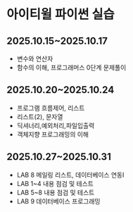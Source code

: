 # 아이티윌 파이썬 실습

## 2025.10.15~2025.10.17
- 변수와 연산자
- 함수의 이해, 프로그래머스 0단계 문제풀이

## 2025.10.20~2025.10.24
- 프로그램 흐름제어, 리스트
- 리스트(2), 문자열
- 딕셔너리,예외처리,파일입출력
- 객체지향 프로그래밍의 이해

## 2025.10.27~2025.10.31
- LAB 8 메일링 리스트, 데이터베이스 연동I
- LAB 1~4 내용 점검 및 테스트
- LAB 5~8 내용 점검 및 테스트
- LAB 9 데이터베이스 프로그래밍